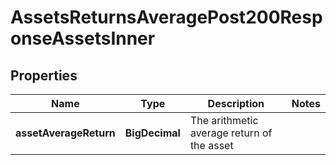 

# AssetsReturnsAveragePost200ResponseAssetsInner


## Properties

| Name | Type | Description | Notes |
|------------ | ------------- | ------------- | -------------|
|**assetAverageReturn** | **BigDecimal** | The arithmetic average return of the asset |  |



